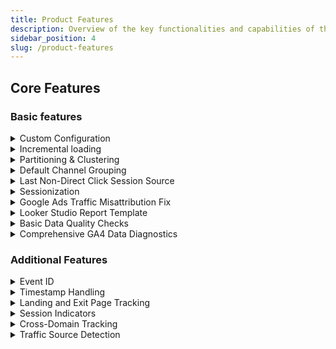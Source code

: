 ```yaml
---
title: Product Features
description: Overview of the key functionalities and capabilities of the product.
sidebar_position: 4
slug: /product-features
---
```


## Core Features
### Basic features

<details>
  <summary>Custom Configuration</summary>
  <p>A single configuration file lets you control all aspects of your data processing: from unnesting custom parameters (event, item, URL) and user properties to filtering data based on hostname or event_name dimensions. Check out the "Custom Configuration" tab to learn more!</p>
</details>

<details>
  <summary>Incremental loading</summary>
  <p>The incrementality works by processing only new GA4 event data without reprocessing the entire dataset. Here's a summary of how this is implemented:</p>
  
  **1. Checkpoint Management:**
  
  - A `date_checkpoint` variable is declared and set to the day after the most recent `event_date` found in the existing table (`stg_ga4_events`).
  - This ensures that only data newer than the most recent processed date is considered for the next load.

  ```
  set date_checkpoint = (
  select max(event_date) + 1 
  from `project_id.superform_transformations.stg_ga4_events` 
  where is_final = true
);
  ``` 
  2. **Deletion of Updated Data:**
  
  - Any existing records from the target table (`stg_ga4_events`) where `event_date` is equal to or greater than the `date_checkpoint` are deleted. This ensures that if GA4 has re-processed any past data, it gets removed and replaced by fresh data.
  ```
  delete from `project_id.superform_transformations.stg_ga4_events`
  where event_date >= date_checkpoint;
  ```

  3. **Filtering New Data:**
  - The pipeline processes only the new GA4 events by using `_table_suffix` to fetch data from BigQuery tables (`events_*`) where the `event_date` (derived from `_table_suffix`) is greater than or equal to the `date_checkpoint`.
  - This prevents reprocessing old event data.

  ```
  and parse_date('%Y%m%d', regexp_extract(_table_suffix, '[0-9]+')) >= date_checkpoint;
  ```

  4. **Filtering out Intraday Events:**
  - Intraday data, which might still be incomplete or subject to change, is excluded from the query using this condition:

  ```
  and contains_substr(_table_suffix, 'intraday') is false;
  ```

  5. **Finalization Logic:**
  - The field `is_final` is computed in the process to determine whether the data is final (older than 3 days). This is used to manage the checkpoint logic, ensuring incremental processing only on data that is finalized.

  ```
  date_diff(current_date(), cast(event_date as date format 'YYYYMMDD'), day) > 3 as is_final;
  ```

</details>


<details>
  <summary>Partitioning & Clustering</summary>
  <p>Our tables use date-based partitioning rather than GA4's default date-sharding approach, leading to better performance and simpler query patterns.</p>
  <p>We have implemented clustering on all tables to potentially optimize query speeds and reduce processing costs.</p>

  | Table                        | Partitioned By | Clustered By           |
|------------------------------|----------------|-------------------------|
| demo_daily_sessions_report.sqlx | session_date   | None                    |
| ga4_events.sqlx          | event_date     | event_name, session_id              |
| int_ga4_sessions.sqlx        | session_date   | session_id              |
| ga4_sessions.sqlx | session_date | session_id


</details>

<details>
  <summary>Default Channel Grouping</summary>
  <p>We implemented GA4's Default Channel Grouping logic as a JavaScript function. While our implementation closely mirrors GA4's behavior, it may not provide exact matches in all cases since the BigQuery export lacks certain parameters used in GA4's channel grouping (e.g.: "Source platform" and "Google Ads campaign type").</p>
  <p>Feel free to use our helper function as a template to create your own, custom channel grouping!</p>
</details>

<details>
  <summary>Last Non-Direct Click Session Source</summary>
  <p>Whether you agree with last non-direct click attribution or not, GA4 UI predominantly uses this model for conversion attribution. We replicated this approach to provide you with a more comparable dataset. Whether you should compare the GA4 UI to the BigQuery export is another question. For more insight, check out <a href="https://developers.google.com/analytics/blog/2023/bigquery-vs-ui" target="_blank">this article</a>.</p>
</details>

<details>
  <summary>Sessionization</summary>
  <p>The GA4 session table provide the following information:</p>

  - **Source / Medium / Campaign** for at least three standard attributions:
    - Last click
    - Last non-direct click (with a particular lookback window, default 90 days)
    - First click
  - For each attribution, **Default Channel Groups** — following the same rules as in Google Analytics 4.
  - **Landing page, landing page referrer, and exit page**, which can also be structured with a prepared hostname, page path, and query parameters.
  - Session properties like: `is_direct_session`, `is_engaged_session`, `is_debug_session`, `is_cross_domain`
  - **Unique session_id**
  - **Session duration**
  - **engagement time**
  - **User information:** `user_id`, `last_user_id`, `user_pseudo_id`
  - etc...

  <p>These columns are often essential for building reports and simplifying data pipelines based on session data.</p>

  ### Common Session Processing Pipeline

  1. **Extract all necessary columns** from raw GA4 data to flat event tables.
  2. **Clean and prepare events**.
  3. **Group events into sessions** using the unique `session_id`.
  4. **Adjust Google’s default source / medium rules** and add channel grouping.
  5. **Add last non-direct attribution**.

  **Sources to calculate source / medium include:**
  
  - `collected_traffic_source` column
  - Source and medium from `event_params`
  - UTM parameters from `page_location`
  - Click IDs from `event_params` or `page_location`, such as `gbraid`, `wbraid`, `gclid`, `dclid`, `srsltid`, and more.

  <p>Once all sources are combined, additional logic is applied to create a fixed source/medium. For example:</p>

  - If `gclid`, `gbraid`, or `wbraid` is present, then source/medium should be `google / cpc`.
  - If the referrer matches `%android-app://com.google%`, then source/medium should be `google / organic`.
  - There are special rules for click IDs, social platforms, and apps.

  <p>For channel grouping, Google provides a list with over 1,100 rules to define groups for known domains.</p>
  <p>After these steps, we calculate last non-direct attribution and compare it with the GA UI and values in `session_traffic_source_last_click`. Source/medium fixes can sometimes reduce direct traffic by 15-20%, improving attribution for paid campaigns.</p>

</details>

<details>
  <summary>Google Ads Traffic Misattribution Fix</summary>
  <p>A known issue in GA4's BigQuery export is the misclassification of Google Ads traffic as organic search when a "gclid" parameter is present. Our solution automatically corrects this misattribution by properly classifying events as paid traffic when gclid, gbraid, or wbraid parameters are detected.</p>
</details>

<details>
  <summary>Looker Studio Report Template</summary>
  <p>Access our ready-to-use Looker Studio dashboard template to jumpstart your GA4 reporting and analysis (coming soon).</p>
</details>

<details>
  <summary>Basic Data Quality Checks</summary>
  <p>We include customized data validation rules for GA4 that can be easily enabled or disabled through the configuration file. See the assertions section for more details</p>
</details>

<details>
  <summary>Comprehensive GA4 Data Diagnostics</summary>
- Cardinality Analysis:
  - Tracks unique pages, sources, mediums, and campaign names
  - Monitors hostname variations
  - Provides both daily and weekly views

- Data Quality Checks:
  - Identifies duplicate transaction IDs
  - Detects empty item payloads in ecommerce events
  - Monitors cookieless hits and measurement protocol hits
  - Tracks self-referral sessions

- Performance Metrics:
  - Complete ecommerce event tracking
  - Session quality monitoring
  - Referrer analysis and tracking

- Diagnostic Ratios:
  - Calculates percentages of problematic events
  - Tracks data collection quality metrics
  - Monitors implementation consistency
</details>

### Additional Features
<details>
  <summary>Event ID</summary>
  <p>We create a unique event ID based on event_name, event_timestamp, user_pseudo_id, ga_session_id, batch_page_id, batch_ordering_id, batch_event_index, engagement_time_msec.</p>
</details>
<details>
  <summary>Timestamp Handling</summary>
  <p>Standardized timestamp struct containing event_date_YYYYMMDD, event_timestamp_micros, event_timestamp_utc, and user_first_touch_timestamp for consistent temporal analysis.</p>
</details>
<details>
  <summary>Landing and Exit Page Tracking</summary>
  <p>We automatically capture and structure session landing and exit pages for seamless funnel analysis and user journey tracking.</p>
</details>
<details>
  <summary>Session Indicators</summary>
  <p>Built-in flags for engaged sessions and debug sessions to help monitor data collection quality.</p>
</details>
<details>
  <summary>Cross-Domain Tracking</summary>
  <p>Supports cross-domain tracking through _gl parameter handling in URL parameters.</p>
</details>
<details>
  <summary>Traffic Source Detection</summary>
  <p>Boolean flag indicating the presence of traffic source data for comprehensive attribution tracking.</p>
</details>
